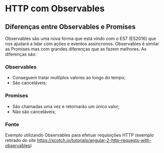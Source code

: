 # HTTP com Observables

## Diferenças entre Observables e Promises
Observables são uma nova forma que está vindo com o ES7 (ES2016) que nos ajudará a lidar com ações e eventos assíncronos. Observables é similar as Promises mas com grandes diferenças que as fazem melhores. As diferenças são:

### Observables
- Conseguem tratar multiplos valores ao longo do tempo;
- São canceláveis;

### Promises
- São chamadas uma vez e retornarão um único valor;
- Não são canceláveis;

### Fonte
Exemplo utilizando Observables para efetuar requisições HTTP (exemplo retirado do site https://scotch.io/tutorials/angular-2-http-requests-with-observables)